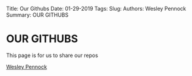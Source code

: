 Title: Our Githubs
Date: 01-29-2019
Tags: 
Slug: 
Authors: Wesley Pennock
Summary: OUR GITHUBS

# OUR GITHUBS

This page is for us to share our repos

[Wesley Pennock](https://github.com/gottaStartNow)
